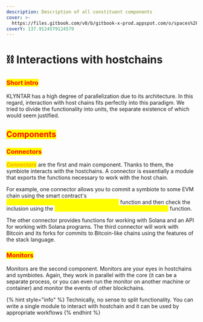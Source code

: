 ```yaml
---
description: Description of all constituent components
cover: >-
  https://files.gitbook.com/v0/b/gitbook-x-prod.appspot.com/o/spaces%2FphIHWZY173DpNXBbDjVg%2Fuploads%2FM2MclBOlBzrks2Dyio4P%2Fphoto_2022-07-10_07-40-08.jpg?alt=media&token=b492d4f3-02ec-45fe-b487-6e18ddd85416
coverY: 137.9124579124579
---
```


# ⛓ Interactions with hostchains

### <mark style="color:red;">Short intro</mark>

KLYNTAR has a high degree of parallelization due to its architecture. In this regard, interaction with host chains fits perfectly into this paradigm. We tried to divide the functionality into units, the separate existence of which would seem justified.

## <mark style="color:red;">Components</mark>

### <mark style="color:red;">Connectors</mark>

_<mark style="color:orange;">**Connectors**</mark>_ are the first and main component. Thanks to them, the symbiote interacts with the hostchains. A connector is essentially a module that exports the functions necessary to work with the host chain.

For example, one connector allows you to commit a symbiote to some EVM chain using the smart contract's _<mark style="color:yellow;">**.makeCommit(symbiote\_hash,block\_index)**</mark>_ function and then check the inclusion using the _<mark style="color:yellow;">**.checkCommit(symbiote\_hash,block\_index)**</mark>_ function.

The other connector provides functions for working with Solana and an API for working with Solana programs. The third connector will work with Bitcoin and its forks for commits to Bitcoin-like chains using the features of the stack language.

### <mark style="color:red;">**Monitors**</mark>

Monitors are the second component. Monitors are your eyes in hostchains and symbiotes. Again, they work in parallel with the core (it can be a separate process, or you can even run the monitor on another machine or container) and monitor the events of other blockchains.

{% hint style="info" %}
Technically, no sense to split functionality. You can write a single module to interact with hostchain and it can be used by appropriate workflows
{% endhint %}
